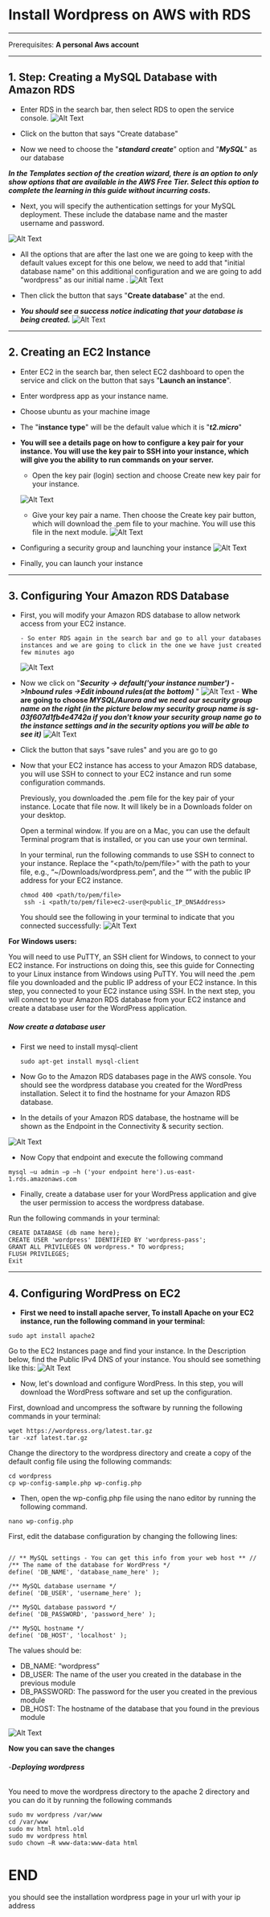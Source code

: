 # Install Wordpress on AWS with RDS

---

Prerequisites: **A personal Aws account**

---

## 1. Step: Creating a MySQL Database with Amazon RDS

- Enter RDS in the search bar, then select RDS to open the service console.
  ![Alt Text](./imgs/RDS-first.jpeg)

- Click on the button that says "Create database"

- Now we need to choose the "**_standard create_**" option and "**_MySQL_**" as our database

**_In the Templates section of the creation wizard, there is an option to only show options that are available in the AWS Free Tier. Select this option to complete the learning in this guide without incurring costs._**

- Next, you will specify the authentication settings for your MySQL deployment. These include the database name and the master username and password.

![Alt Text](./imgs/DB-Wordpress-Create.jpeg)

- All the options that are after the last one we are going to keep with the default values except for this one below, we need to add that "initial database name" on this additional configuration and we are going to add "wordpress" as our initial name .
  ![Alt Text](./imgs/Databas-name.jpeg)

- Then click the button that says "**Create database**" at the end.

- **_You should see a success notice indicating that your database is being created._**
  ![Alt Text](./imgs/Success.jpeg)

---

## 2. Creating an EC2 Instance

- Enter EC2 in the search bar, then select EC2 dashboard to open the service and click on the button that says "**Launch an instance**".

- Enter wordpress app as your instance name.

- Choose ubuntu as your machine image
- The "**instance type**" will be the default value which it is "**_t2.micro_**"

- **You will see a details page on how to configure a key pair for your instance. You will use the key pair to SSH into your instance, which will give you the ability to run commands on your server.**

  - Open the key pair (login) section and choose Create new key pair for your instance.

  ![Alt Text](./imgs/key-pairs-instance.jpeg)

  - Give your key pair a name. Then choose the Create key pair button, which will download the .pem file to your machine. You will use this file in the next module.
    ![Alt Text](./imgs/Key-name.jpeg)

- Configuring a security group and launching your instance
  ![Alt Text](./imgs/security.jpeg)

- Finally, you can launch your instance

---

## 3. Configuring Your Amazon RDS Database

- First, you will modify your Amazon RDS database to allow network access from your EC2 instance.

      - So enter RDS again in the search bar and go to all your databases instances and we are going to click in the one we have just created few minutes ago

  ![Alt Text](./imgs/third-step-first-image.jpeg)

- Now we click on "**_Security -> default('your instance number') ->Inbound rules ->Edit inbound rules(at the bottom)_** "
  ![Alt Text](./imgs/inboud-rules.jpeg) - **Whe are going to choose _MYSQL/Aurora and we need our security group name on the right (in the picture below my security group name is sg-03f607d1fb4e4742a if you don't know your security group name go to the instance settings and in the security options you will be able to see it)_**
  ![Alt Text](./imgs/edit-inbound-rules.jpeg)

- Click the button that says "save rules" and you are go to go

- Now that your EC2 instance has access to your Amazon RDS database, you will use SSH to connect to your EC2 instance and run some configuration commands.

  Previously, you downloaded the .pem file for the key pair of your instance. Locate that file now. It will likely be in a Downloads folder on your desktop.

  Open a terminal window. If you are on a Mac, you can use the default Terminal program that is installed, or you can use your own terminal.

  In your terminal, run the following commands to use SSH to connect to your instance. Replace the “<path/to/pem/file>” with the path to your file, e.g., “~/Downloads/wordpress.pem”, and the “<publicIpAddress>” with the public IP address for your EC2 instance.

  ```
  chmod 400 <path/to/pem/file>
   ssh -i <path/to/pem/file>ec2-user@<public_IP_DNSAddress>
  ```

  You should see the following in your terminal to indicate that you connected successfully:
  ![Alt Text](./imgs/connecting-ssh.jpeg)

**For Windows users:**

You will need to use PuTTY, an SSH client for Windows, to connect to your EC2 instance. For instructions on doing this, see this guide for Connecting to your Linux instance from Windows using PuTTY. You will need the .pem file you downloaded and the public IP address of your EC2 instance.
In this step, you connected to your EC2 instance using SSH. In the next step, you will connect to your Amazon RDS database from your EC2 instance and create a database user for the WordPress application.

##### Now create a database user

- First we need to install mysql-client

  ```
  sudo apt-get install mysql-client
  ```

- Now Go to the Amazon RDS databases page in the AWS console. You should see the wordpress database you created for the WordPress installation. Select it to find the hostname for your Amazon RDS database.

- In the details of your Amazon RDS database, the hostname will be shown as the Endpoint in the Connectivity & security section.

![Alt Text](./imgs/rds-conectivity.jpeg)

- Now Copy that endpoint and execute the following command

```
mysql –u admin –p –h ('your endpoint here').us-east-1.rds.amazonaws.com

```

- Finally, create a database user for your WordPress application and give the user permission to access the wordpress database.

Run the following commands in your terminal:

```
CREATE DATABASE (db name here);
CREATE USER 'wordpress' IDENTIFIED BY 'wordpress-pass';
GRANT ALL PRIVILEGES ON wordpress.* TO wordpress;
FLUSH PRIVILEGES;
Exit
```

---

## 4. Configuring WordPress on EC2

- **First we need to install apache server, To install Apache on your EC2 instance, run the following command in your terminal:**

```
sudo apt install apache2
```

Go to the EC2 Instances page and find your instance. In the Description below, find the Public IPv4 DNS of your instance. You should see something like this:
![Alt Text](./imgs/apache2-installed.jpeg)

- Now, let's download and configure WordPress. In this step, you will download the WordPress software and set up the configuration.

First, download and uncompress the software by running the following commands in your terminal:

```
wget https://wordpress.org/latest.tar.gz
tar -xzf latest.tar.gz
```

Change the directory to the wordpress directory and create a copy of the default config file using the following commands:

```
cd wordpress
cp wp-config-sample.php wp-config.php

```

- Then, open the wp-config.php file using the nano editor by running the following command.

```
nano wp-config.php
```

First, edit the database configuration by changing the following lines:

```

// ** MySQL settings - You can get this info from your web host ** //
/** The name of the database for WordPress */
define( 'DB_NAME', 'database_name_here' );

/** MySQL database username */
define( 'DB_USER', 'username_here' );

/** MySQL database password */
define( 'DB_PASSWORD', 'password_here' );

/** MySQL hostname */
define( 'DB_HOST', 'localhost' );

```

The values should be:

- DB_NAME: “wordpress”
- DB_USER: The name of the user you created in the database in the previous module
- DB_PASSWORD: The password for the user you created in the previous module
- DB_HOST: The hostname of the database that you found in the previous module

![Alt Text](./imgs/db-config.jpeg)

**Now you can save the changes**

###### -**Deploying wordpress**

You need to move the wordpress directory to the apache 2 directory and you can do it by running the following commands

```
sudo mv wordpress /var/www
cd /var/www
sudo mv html html.old
sudo mv wordpress html
sudo chown –R www-data:www-data html

```

# END

you should see the installation wordpress page in your url with your ip address
